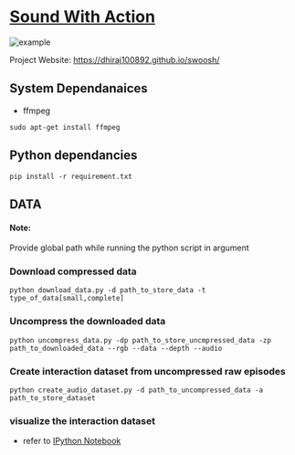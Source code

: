 # [Sound With Action](http://www.roboticsproceedings.org/rss16/p002.pdf)
![example](./img/dataset.gif)

Project Website: https://dhiraj100892.github.io/swoosh/
## System Dependanaices
- ffmpeg
```buildoutcfg
sudo apt-get install ffmpeg
```

## Python dependancies
```buildoutcfg
pip install -r requirement.txt
```

## DATA

#### Note:
Provide global path while running the python script in argument

### Download compressed data
```buildoutcfg
python download_data.py -d path_to_store_data -t type_of_data[small,complete]
```

### Uncompress the downloaded data
```buildoutcfg
python uncompress_data.py -dp path_to_store_uncmpressed_data -zp path_to_downloaded_data --rgb --data --depth --audio
```

### Create interaction dataset from uncompressed raw episodes
```buildoutcfg
python create_audio_dataset.py -d path_to_uncompressed_data -a path_to_store_dataset
```

### visualize the interaction dataset
- refer to [IPython Notebook](vis_interaction_dataset.ipynb)

